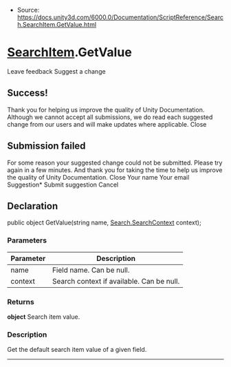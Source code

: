 * Source: https://docs.unity3d.com/6000.0/Documentation/ScriptReference/Search.SearchItem.GetValue.html

#  [SearchItem](https://docs.unity3d.com/6000.0/Documentation/ScriptReference/Search.SearchItem.html).GetValue
Leave feedback
Suggest a change
## Success!
Thank you for helping us improve the quality of Unity Documentation. Although we cannot accept all submissions, we do read each suggested change from our users and will make updates where applicable.
Close
## Submission failed
For some reason your suggested change could not be submitted. Please <a>try again</a> in a few minutes. And thank you for taking the time to help us improve the quality of Unity Documentation.
Close
Your name Your email Suggestion* Submit suggestion
Cancel
## Declaration
public object GetValue(string name, [Search.SearchContext](https://docs.unity3d.com/6000.0/Documentation/ScriptReference/Search.SearchContext.html) context); 
### Parameters
Parameter | Description  
---|---  
name | Field name. Can be null.  
context | Search context if available. Can be null.  
### Returns
**object** Search item value. 
### Description
Get the default search item value of a given field.
* * *
